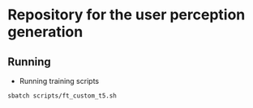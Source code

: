 # Repository for the user perception generation


## Running 

* Running training scripts <br>
```bash
sbatch scripts/ft_custom_t5.sh
```
